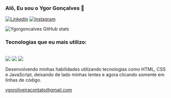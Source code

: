 ### Alô, Eu sou o Ygor Gonçalves 🤙


[![Linkedin](https://img.shields.io/badge/LinkedIn-0077B5?style=for-the-badge&logo=linkedin&logoColor=white)](https://www.linkedin.com/in/ygorgoncalves/)
[![Instagram](https://img.shields.io/badge/Instagram-E4405F?style=for-the-badge&logo=instagram&logoColor=white)](https://instagram.com/ygorgoncalvs)

![Ygorgoncalves GitHub stats](https://github-readme-stats.vercel.app/api?username=ygorgoncalves&show_icons=true&theme=radical)

### Tecnologias que eu mais utilizo:

<div style="display: inline-block"><br/>
  <img align="center alt="html5" src="https://img.shields.io/badge/HTML5-E34F26?style=for-the-badge&logo=html5&logoColor=white" />
  <img align="center alt="CSS3" src="https://img.shields.io/badge/CSS3-1572B6?style=for-the-badge&logo=css3&logoColor=white" />
  <img align="center alt="JavaScript" src="https://img.shields.io/badge/JavaScript-F7DF1E?style=for-the-badge&logo=javascript&logoColor=black" />
  
</div>
<br>

Desenvolvendo minhas habilidades utilizando tecnologias como HTML, CSS e JavaScript, deixando de lado minhas lentes e agora clicando somente em linhas de código.

ygoroliveiracontato@gmail.com

